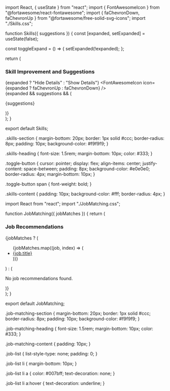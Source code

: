 import React, { useState } from "react";
import { FontAwesomeIcon } from "@fortawesome/react-fontawesome";
import { faChevronDown, faChevronUp } from "@fortawesome/free-solid-svg-icons";
import "./Skills.css";

function Skills({ suggestions }) {
  const [expanded, setExpanded] = useState(false);

  const toggleExpand = () => {
    setExpanded(!expanded);
  };

  return (
    <div className="skills-section">
      <h3 className="skills-heading">Skill Improvement and Suggestions</h3>
      <div className="toggle-button" onClick={toggleExpand}>
        <span>{expanded ? "Hide Details" : "Show Details"}</span>
        <FontAwesomeIcon icon={expanded ? faChevronUp : faChevronDown} />
      </div>
      {expanded && suggestions && (
        <div className="skills-content">
          <p>{suggestions}</p>
        </div>
      )}
    </div>
  );
}

export default Skills;




.skills-section {
  margin-bottom: 20px;
  border: 1px solid #ccc;
  border-radius: 8px;
  padding: 10px;
  background-color: #f9f9f9;
}

.skills-heading {
  font-size: 1.5rem;
  margin-bottom: 10px;
  color: #333;
}

.toggle-button {
  cursor: pointer;
  display: flex;
  align-items: center;
  justify-content: space-between;
  padding: 8px;
  background-color: #e0e0e0;
  border-radius: 4px;
  margin-bottom: 10px;
}

.toggle-button span {
  font-weight: bold;
}

.skills-content {
  padding: 10px;
  background-color: #fff;
  border-radius: 4px;
}




import React from "react";
import "./JobMatching.css";

function JobMatching({ jobMatches }) {
  return (
    <div className="job-matching-section">
      <h3 className="job-matching-heading">Job Recommendations</h3>
      <div className="job-matching-content">
        {jobMatches ? (
          <ul className="job-list">
            {jobMatches.map((job, index) => (
              <li key={index}>
                <a href={job.url} target="_blank" rel="noopener noreferrer">{job.title}</a>
              </li>
            ))}
          </ul>
        ) : (
          <p>No job recommendations found.</p>
        )}
      </div>
    </div>
  );
}

export default JobMatching;



.job-matching-section {
  margin-bottom: 20px;
  border: 1px solid #ccc;
  border-radius: 8px;
  padding: 10px;
  background-color: #f9f9f9;
}

.job-matching-heading {
  font-size: 1.5rem;
  margin-bottom: 10px;
  color: #333;
}

.job-matching-content {
  padding: 10px;
}

.job-list {
  list-style-type: none;
  padding: 0;
}

.job-list li {
  margin-bottom: 10px;
}

.job-list li a {
  color: #007bff;
  text-decoration: none;
}

.job-list li a:hover {
  text-decoration: underline;
}
